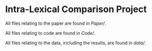 # Intra-Lexical Comparison Project

All files relating to the paper are found in *Paper/*.

All files relating to code are found in *Code/*.

All files relating to the data, including the results, are found in *data/*.


